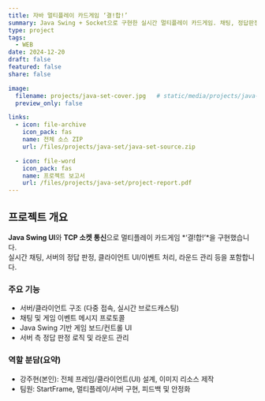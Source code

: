 ```yaml
---
title: 자바 멀티플레이 카드게임 ‘결!합!’
summary: Java Swing + Socket으로 구현한 실시간 멀티플레이 카드게임. 채팅, 정답판정, 서버/클라이언트 프레임 포함.
type: project
tags:
  - WEB        
date: 2024-12-20
draft: false
featured: false
share: false

image:
  filename: projects/java-set-cover.jpg   # static/media/projects/java-set-cover.jpg
  preview_only: false

links:
  - icon: file-archive
    icon_pack: fas
    name: 전체 소스 ZIP
    url: /files/projects/java-set/java-set-source.zip

  - icon: file-word
    icon_pack: fas
    name: 프로젝트 보고서
    url: /files/projects/java-set/project-report.pdf
---
```


<style>
  .article-style p,
  .article-style li {
    text-align: justify;
  }
</style>

## 프로젝트 개요
**Java Swing UI**와 **TCP 소켓 통신**으로 멀티플레이 카드게임 *‘결!합!’*을 구현했습니다.  
실시간 채팅, 서버의 정답 판정, 클라이언트 UI/이벤트 처리, 라운드 관리 등을 포함합니다.

### 주요 기능
- 서버/클라이언트 구조 (다중 접속, 실시간 브로드캐스팅)
- 채팅 및 게임 이벤트 메시지 프로토콜
- Java Swing 기반 게임 보드/컨트롤 UI
- 서버 측 정답 판정 로직 및 라운드 관리

### 역할 분담(요약)
- 강주현(본인): 전체 프레임/클라이언트(UI) 설계, 이미지 리소스 제작
- 팀원: StartFrame, 멀티플레이/서버 구현, 피드백 및 안정화